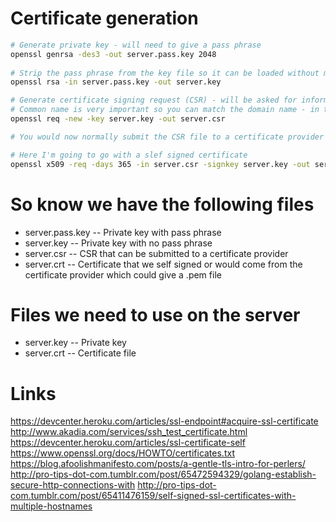 # Certificate generation
```bash
# Generate private key - will need to give a pass phrase
openssl genrsa -des3 -out server.pass.key 2048
	
# Strip the pass phrase from the key file so it can be loaded without manually entering the pass phrase
openssl rsa -in server.pass.key -out server.key

# Generate certificate signing request (CSR) - will be asked for information here
# Common name is very important so you can match the domain name - in this case localhost
openssl req -new -key server.key -out server.csr  

# You would now normally submit the CSR file to a certificate provider (Thawte, DNSimple etc)

# Here I'm going to go with a slef signed certificate
openssl x509 -req -days 365 -in server.csr -signkey server.key -out server.crt
```


# So know we have the following files
- server.pass.key	-- Private key with pass phrase
- server.key		-- Private key with no pass phrase
- server.csr		-- CSR that can be submitted to a certificate provider
- server.crt		-- Certificate that we self signed or would come from the certificate provider which could give a .pem file


# Files we need to use on the server
- server.key		-- Private key
- server.crt		-- Certificate file


# Links
https://devcenter.heroku.com/articles/ssl-endpoint#acquire-ssl-certificate
http://www.akadia.com/services/ssh_test_certificate.html
https://devcenter.heroku.com/articles/ssl-certificate-self
https://www.openssl.org/docs/HOWTO/certificates.txt
https://blog.afoolishmanifesto.com/posts/a-gentle-tls-intro-for-perlers/
http://pro-tips-dot-com.tumblr.com/post/65472594329/golang-establish-secure-http-connections-with
http://pro-tips-dot-com.tumblr.com/post/65411476159/self-signed-ssl-certificates-with-multiple-hostnames
